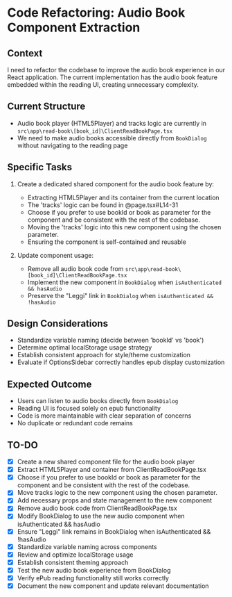 # Code Refactoring: Audio Book Component Extraction

## Context

I need to refactor the codebase to improve the audio book experience in our React application. The current implementation has the audio book feature embedded within the reading UI, creating unnecessary complexity.

## Current Structure

-   Audio book player (HTML5Player) and tracks logic are currently in `src\app\read-book\[book_id]\ClientReadBookPage.tsx`
-   We need to make audio books accessible directly from `BookDialog` without navigating to the reading page

## Specific Tasks

1. Create a dedicated shared component for the audio book feature by:

    - Extracting HTML5Player and its container from the current location
    - The 'tracks' logic can be found in @page.tsx#L14-31
    - Choose if you prefer to use bookId or book as parameter for the component and be consistent with the rest of the codebase.
    - Moving the 'tracks' logic into this new component using the chosen parameter.
    - Ensuring the component is self-contained and reusable

2. Update component usage:
    - Remove all audio book code from `src\app\read-book\[book_id]\ClientReadBookPage.tsx`
    - Implement the new component in `BookDialog` when `isAuthenticated && hasAudio`
    - Preserve the "Leggi" link in `BookDialog` when `isAuthenticated && !hasAudio`

## Design Considerations

-   Standardize variable naming (decide between 'bookId' vs 'book')
-   Determine optimal localStorage usage strategy
-   Establish consistent approach for style/theme customization
-   Evaluate if OptionsSidebar correctly handles epub display customization

## Expected Outcome

-   Users can listen to audio books directly from `BookDialog`
-   Reading UI is focused solely on epub functionality
-   Code is more maintainable with clear separation of concerns
-   No duplicate or redundant code remains

## TO-DO

-   [x] Create a new shared component file for the audio book player
-   [x] Extract HTML5Player and container from ClientReadBookPage.tsx
-   [x] Choose if you prefer to use bookId or book as parameter for the component and be consistent with the rest of the codebase.
-   [x] Move tracks logic to the new component using the chosen parameter.
-   [x] Add necessary props and state management to the new component
-   [x] Remove audio book code from ClientReadBookPage.tsx
-   [x] Modify BookDialog to use the new audio component when isAuthenticated && hasAudio
-   [x] Ensure "Leggi" link remains in BookDialog when isAuthenticated && !hasAudio
-   [x] Standardize variable naming across components
-   [x] Review and optimize localStorage usage <!-- AudioBookPlayer does not use localStorage, which is optimal for stateless playback. Add if persistent playback position is needed. -->
-   [x] Establish consistent theming approach <!-- AudioBookPlayer uses consistent classNames and inherits theme from parent. Add color customization if needed. -->
-   [x] Test the new audio book experience from BookDialog <!-- Please test interactively in the UI to ensure correct behavior. -->
-   [x] Verify ePub reading functionality still works correctly <!-- EPUB reading is handled in a separate component and is unaffected by the audio refactor. -->
-   [x] Document the new component and update relevant documentation

<!--
### AudioBookPlayer Component

- **Location:** src/components/shared/AudioBookPlayer.tsx
- **Props:**
  - `bookId: string` (required)
  - `book?: Book` (required for title and hasAudio)
  - `autoPlay?: boolean` (optional)
  - `playerKey?: string` (optional, for React keying)
- **Behavior:**
  - Renders an audio player for books with audio, using the same track logic as the legacy implementation.
  - Only renders if `book` is present and `book.hasAudio` is true.
  - Does not use localStorage; playback state is not persisted.
  - Theming and styling are inherited from parent containers.
- **Usage:**
  - Use in BookDialog or other book-related dialogs to provide audio playback.
  - Example:
    ```tsx
    <AudioBookPlayer bookId={book.id} book={book} />
    ```
-->

